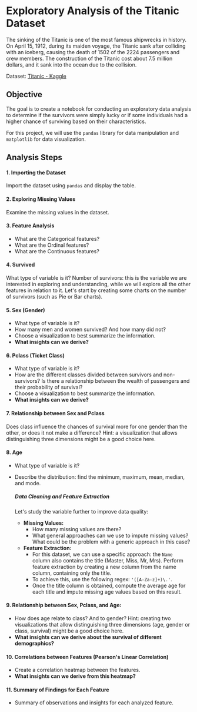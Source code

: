 # Exploratory Analysis of the Titanic Dataset

The sinking of the Titanic is one of the most famous shipwrecks in history. On April 15, 1912, during its maiden voyage, the Titanic sank after colliding with an iceberg, causing the death of 1502 of the 2224 passengers and crew members. The construction of the Titanic cost about 7.5 million dollars, and it sank into the ocean due to the collision.

Dataset: [Titanic - Kaggle](https://www.kaggle.com/competitions/titanic)

## Objective
The goal is to create a notebook for conducting an exploratory data analysis to determine if the survivors were simply lucky or if some individuals had a higher chance of surviving based on their characteristics.

For this project, we will use the `pandas` library for data manipulation and `matplotlib` for data visualization.

## Analysis Steps

#### 1. Importing the Dataset
Import the dataset using `pandas` and display the table.

#### 2. Exploring Missing Values
Examine the missing values in the dataset.

#### 3. Feature Analysis
- What are the Categorical features?
- What are the Ordinal features?
- What are the Continuous features?

#### 4. Survived
What type of variable is it?
Number of survivors: this is the variable we are interested in exploring and understanding, while we will explore all the other features in relation to it. Let's start by creating some charts on the number of survivors (such as Pie or Bar charts).

#### 5. Sex (Gender)
- What type of variable is it?
- How many men and women survived? And how many did not?
- Choose a visualization to best summarize the information.
- **What insights can we derive?**

#### 6. Pclass (Ticket Class)
- What type of variable is it?
- How are the different classes divided between survivors and non-survivors? Is there a relationship between the wealth of passengers and their probability of survival?
- Choose a visualization to best summarize the information.
- **What insights can we derive?**

#### 7. Relationship between Sex and Pclass
Does class influence the chances of survival more for one gender than the other, or does it not make a difference? Hint: a visualization that allows distinguishing three dimensions might be a good choice here.

#### 8. Age
- What type of variable is it?
- Describe the distribution: find the minimum, maximum, mean, median, and mode.

  ##### Data Cleaning and Feature Extraction
  Let's study the variable further to improve data quality:
  - **Missing Values:**
    - How many missing values are there?
    - What general approaches can we use to impute missing values? What could be the problem with a generic approach in this case?
  - **Feature Extraction:**
    - For this dataset, we can use a specific approach: the `Name` column also contains the title (Master, Miss, Mr, Mrs). Perform feature extraction by creating a new column from the name column, containing only the title.
    - To achieve this, use the following regex: `'([A-Za-z]+)\.'`.
    - Once the title column is obtained, compute the average age for each title and impute missing age values based on this result.

#### 9. Relationship between Sex, Pclass, and Age:
  - How does age relate to class? And to gender? Hint: creating two visualizations that allow distinguishing three dimensions (age, gender or class, survival) might be a good choice here.
  - **What insights can we derive about the survival of different demographics?**

#### 10. Correlations between Features (Pearson's Linear Correlation)
- Create a correlation heatmap between the features.
- **What insights can we derive from this heatmap?**

#### 11. Summary of Findings for Each Feature
- Summary of observations and insights for each analyzed feature.
